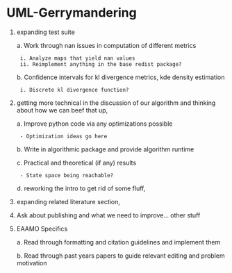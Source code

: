 # UML-Gerrymandering

1. expanding test suite

    a. Work through nan issues in computation of different metrics
    
        i. Analyze maps that yield nan values
        ii. Reimplement anything in the base redist package?
        
    b. Confidence intervals for kl divergence metrics, kde density estimation
    
        i. Discrete kl divergence function?
2. getting more technical in the discussion of our algorithm and thinking about how we can beef that up, 

    a. Improve python code via any optimizations possible
    
        - Optimization ideas go here
    b. Write in algorithmic package and provide algorithm runtime
    
    c. Practical and theoretical (if any) results
    
        - State space being reachable?
    d. reworking the intro to get rid of some fluff, 
    
3. expanding related literature section, 

4. Ask about publishing and what we need to improve… other stuff

5. EAAMO Specifics

    a. Read through formatting and citation guidelines and implement them
    
    b. Read through past years papers to guide relevant editing and problem motivation
    
